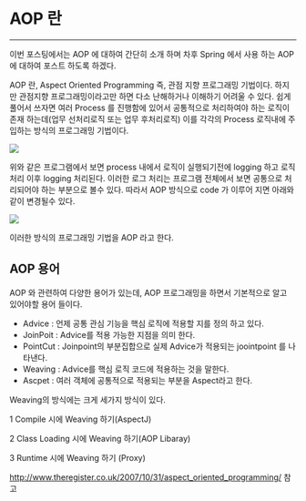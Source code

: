 # AOP 란 #
------------------------------

이번 포스팅에서는 AOP 에 대하여 간단히 소개 하며 차후 Spring 에서 사용 하는 AOP 에 대하여 포스트 하도록 하겠다.

AOP 란, Aspect Oriented Programming 즉, 관점 지향 프로그래밍 기법이다.
하지만 관점지향 프로그래밍이라고만 하면 다소 난해하거나 이해하기 어려울 수 있다. 쉽게 풀어서 쓰자면 여러 Process 를 진행함에 있어서 공통적으로 처리하여야 하는 로직이 존재 하는데(업무 선처리로직 또는 업무 후처리로직) 이를 각각의 Process 로직내에 주입하는 방식의 프로그래밍 기법이다.

![](http://cfile3.uf.tistory.com/image/2424F044514EBECF014A02)

위와 같은 프로그램에서 보면 process 내에서 로직이 실행되기전에 logging 하고 로직 처리 이후 logging 처리된다. 이러한 로그 처리는 프로그램 전체에서 보면 공통으로 처리되어야 하는 부분으로 볼수 있다.
따라서 AOP 방식으로 code 가 이루어 지면 아래와 같이 변경될수 있다.

![](http://cfile23.uf.tistory.com/image/1252DD46514EBF362AA730)

이러한 방식의 프로그래밍 기법을 AOP 라고 한다.

## AOP 용어 ##
AOP 와 관련하여 다양한 용어가 있는데, AOP 프로그래밍을 하면서 기본적으로 알고 있어야할 용어 들이다.

 - Advice : 언제 공통 관심 기능을 핵심 로직에 적용할 지를 정의 하고 있다.
 - JoinPoit : Advice를 적용 가능한 지점을 의미 한다.
 - PointCut : Joinpoint의 부분집합으로 실제 Advice가 적용되는 joointpoint 를 나타낸다.
 - Weaving : Advice를 핵심 로직 코드에 적용하는 것을 말한다.
 - Ascpet : 여러 객체에 공통적으로 적용되는 부분을 Aspect라고 한다.

 Weaving의 방식에는 크게 세가지 방식이 있다. 
 
   1 Compile 시에 Weaving 하기(AspectJ)
   
   2 Class Loading 시에 Weaving 하기(AOP Libaray) 
   
   3 Runtime 시에 Weaving 하기 (Proxy)



http://www.theregister.co.uk/2007/10/31/aspect_oriented_programming/ 참고
